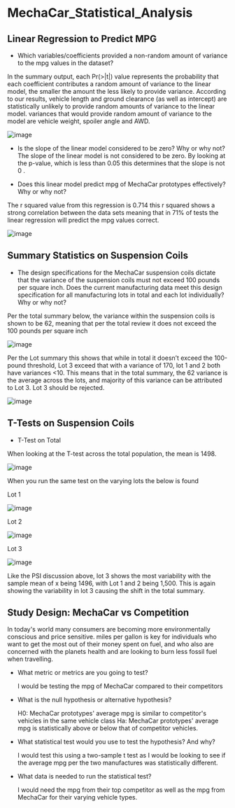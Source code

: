 # MechaCar_Statistical_Analysis

## Linear Regression to Predict MPG

- Which variables/coefficients provided a non-random amount of variance to the mpg values in the dataset?

In the summary output, each Pr(>|t|) value represents the probability that each coefficient contributes a random amount of variance to the linear model, the smaller the amount the less likely to provide variance. According to our results, vehicle length and ground clearance (as well as intercept) are statistically unlikely to provide random amounts of variance to the linear model. variances that would provide random amount of variance to the model are vehicle weight, spoiler angle and AWD.

![image](https://user-images.githubusercontent.com/85718354/138564104-480c10df-9371-438a-9067-7c6ccc35c1dd.png)


- Is the slope of the linear model considered to be zero? Why or why not?
The slope of the linear model is not considered to be zero. By looking at the p-value, which is less than 0.05 this determines that the slope is not 0 .


- Does this linear model predict mpg of MechaCar prototypes effectively? Why or why not?

The r squared value from this regression is 0.714 this r squared shows a strong correlation between the data sets meaning that in 71% of tests the linear regression will predict the mpg values correct. 

![image](https://user-images.githubusercontent.com/85718354/138564362-98a3b6da-8fe4-422d-8fb0-357a402cd30e.png)


## Summary Statistics on Suspension Coils

- The design specifications for the MechaCar suspension coils dictate that the variance of the suspension coils must not exceed 100 pounds per square inch. Does the current manufacturing data meet this design specification for all manufacturing lots in total and each lot individually? Why or why not?

Per the total summary below, the variance within the suspension coils is shown to be 62, meaning that per the total review it does not exceed the 100 pounds per square inch


![image](https://user-images.githubusercontent.com/85718354/138564852-2fc1e493-4085-43e2-8f9e-06cac95d3f7f.png)

Per the Lot summary this shows that while in total it doesn’t exceed the 100-pound threshold, Lot 3 exceed that with a variance of 170, lot 1 and 2 both have variances <10. This means that in the total summary, the 62 variance is the average across the lots, and majority of this variance can be attributed to Lot 3. Lot 3 should be rejected.

![image](https://user-images.githubusercontent.com/85718354/138564891-0d3e5284-820c-4da9-a624-a15123a53a80.png)


## T-Tests on Suspension Coils

- T-Test on Total

When looking at the T-test across the total population, the mean is 1498.


![image](https://user-images.githubusercontent.com/85718354/138565068-37a3b397-8c31-4d78-9edb-4567a72b165e.png)

When you run the same test on the varying lots the below is found

Lot 1

![image](https://user-images.githubusercontent.com/85718354/138565099-70037d79-d1be-402e-a157-0aaef4b267fa.png)


Lot 2

![image](https://user-images.githubusercontent.com/85718354/138565121-1f9418e3-876a-4697-abae-bcedd19b00ad.png)


Lot 3

![image](https://user-images.githubusercontent.com/85718354/138565140-377cc261-767f-4847-808c-51d824f6dafb.png)


Like the PSI discussion above, lot 3 shows the most variability with the sample mean of x being 1496, with Lot 1 and 2 being 1,500. This is again showing the variability in lot 3 causing the shift in the total summary.

## Study Design: MechaCar vs Competition

In today's world many consumers are becoming more environmentally conscious and price sensitive. miles per gallon is key for individuals who want to get the most out of their money spent on fuel, and who also are concerned with the planets health and are looking to burn less fossil fuel when travelling. 


- What metric or metrics are you going to test?

    I would be testing the mpg of MechaCar compared to their competitors

- What is the null hypothesis or alternative hypothesis?

    H0: MechaCar prototypes' average mpg is similar to competitor's vehicles in the same vehicle class 
    Ha: MechaCar prototypes' average mpg is statistically above or below that of competitor vehicles.

- What statistical test would you use to test the hypothesis? And why?

    I would test this using a two-sample t test as I would be looking to see if the average mpg per the two manufactures was statistically different.


- What data is needed to run the statistical test?

    I would need the mpg from their top competitor as well as the mpg from MechaCar for their varying vehicle types.



